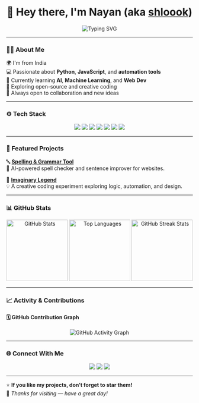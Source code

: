<h1 align="center">👋 Hey there, I'm Nayan (aka <a href="https://github.com/shloook">shloook</a>)</h1>

<p align="center">
  <img src="https://readme-typing-svg.herokuapp.com?font=Fira+Code&pause=1000&color=00C2FF&center=true&vCenter=true&width=440&lines=Developer+%7C+Learner+%7C+Creator;I+Love+Building+Cool+Projects!;Open+Source+%26+Automation+Fan!" alt="Typing SVG" />
</p>

---

### 🧑‍💻 About Me

🌍 I'm from India  
💻 Passionate about **Python**, **JavaScript**, and **automation tools**  
🧠 Currently learning **AI**, **Machine Learning**, and **Web Dev**  
🚀 Exploring open-source and creative coding  
💬 Always open to collaboration and new ideas  

---

### ⚙️ Tech Stack

<p align="center">
  <img src="https://img.shields.io/badge/Python-3776AB?style=for-the-badge&logo=python&logoColor=white" />
  <img src="https://img.shields.io/badge/JavaScript-F7DF1E?style=for-the-badge&logo=javascript&logoColor=black" />
  <img src="https://img.shields.io/badge/HTML5-E34F26?style=for-the-badge&logo=html5&logoColor=white" />
  <img src="https://img.shields.io/badge/CSS3-1572B6?style=for-the-badge&logo=css3&logoColor=white" />
  <img src="https://img.shields.io/badge/Node.js-43853D?style=for-the-badge&logo=node.js&logoColor=white" />
  <img src="https://img.shields.io/badge/Flask-000000?style=for-the-badge&logo=flask&logoColor=white" />
  <img src="https://img.shields.io/badge/React-61DAFB?style=for-the-badge&logo=react&logoColor=black" />
</p>

---

### 📂 Featured Projects

🔤 [**Spelling & Grammar Tool**](https://github.com/shloook/scaling-octo-winner)  
🧠 AI-powered spell checker and sentence improver for websites.  

🌌 [**Imaginary Legend**](https://github.com/shloook/imaginary-legend)  
💡 A creative coding experiment exploring logic, automation, and design.

---

### 📊 GitHub Stats

<p align="center">

<!-- GitHub Stats -->
<picture>
  <source media="(prefers-color-scheme: dark)" srcset="https://github-readme-stats.vercel.app/api?username=shloook&show_icons=true&theme=tokyonight" />
  <source media="(prefers-color-scheme: light)" srcset="https://github-readme-stats.vercel.app/api?username=shloook&show_icons=true&theme=default" />
  <img alt="GitHub Stats" src="https://github-readme-stats.vercel.app/api?username=shloook&show_icons=true&theme=default" height="165" />
</picture>

<!-- Top Languages -->
<picture>
  <source media="(prefers-color-scheme: dark)" srcset="https://github-readme-stats.vercel.app/api/top-langs/?username=shloook&layout=compact&theme=tokyonight" />
  <source media="(prefers-color-scheme: light)" srcset="https://github-readme-stats.vercel.app/api/top-langs/?username=shloook&layout=compact&theme=default" />
  <img alt="Top Languages" src="https://github-readme-stats.vercel.app/api/top-langs/?username=shloook&layout=compact&theme=default" height="165" />
</picture>

<!-- GitHub Streak -->
<picture>
  <source media="(prefers-color-scheme: dark)" srcset="https://streak-stats.demolab.com?user=shloook&theme=tokyonight&hide_border=true" />
  <source media="(prefers-color-scheme: light)" srcset="https://streak-stats.demolab.com?user=shloook&theme=default&hide_border=true" />
  <img alt="GitHub Streak Stats" src="https://streak-stats.demolab.com?user=shloook&theme=default&hide_border=true" height="165" />
</picture>

</p>

---

### 📈 Activity & Contributions

#### 🗓️ GitHub Contribution Graph

<p align="center">
<picture>
  <source media="(prefers-color-scheme: dark)" srcset="https://github-readme-activity-graph.vercel.app/graph?username=shloook&bg_color=0d1117&color=79c0ff&line=00C2FF&point=ffffff&area=true&hide_border=true&radius=10" />
  <source media="(prefers-color-scheme: light)" srcset="https://github-readme-activity-graph.vercel.app/graph?username=shloook&bg_color=fefefe&color=0366d6&line=00C2FF&point=000000&area=true&hide_border=true&radius=10" />
  <img alt="GitHub Activity Graph" src="https://github-readme-activity-graph.vercel.app/graph?username=shloook&bg_color=fefefe&color=0366d6&line=00C2FF&point=000000&area=true&hide_border=true&radius=10" />
</picture>
</p>

---

### 🌐 Connect With Me

<p align="center">
  <a href="mailto:your-email@example.com"><img src="https://img.shields.io/badge/Email-D14836?style=for-the-badge&logo=gmail&logoColor=white" /></a>
  <a href="https://linkedin.com/in/your-linkedin"><img src="https://img.shields.io/badge/LinkedIn-0077B5?style=for-the-badge&logo=linkedin&logoColor=white" /></a>
  <a href="https://github.com/shloook"><img src="https://img.shields.io/badge/GitHub-100000?style=for-the-badge&logo=github&logoColor=white" /></a>
</p>

---

⭐ **If you like my projects, don’t forget to star them!**  
💬 _Thanks for visiting — have a great day!_
